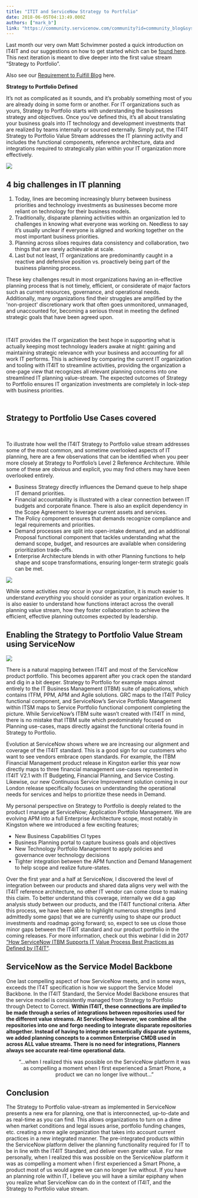 ```yaml
---
title: "ITIT and ServiceNow Strategy to Portfolio"
date: 2018-06-05T04:13:49.000Z
authors: ["mark_b"]
link: "https://community.servicenow.com/community?id=community_blog&sys_id=151d4eb0db6e9b00feb1a851ca961924"
---
```

<p>Last month our very own Matt Schvimmer posted a quick introduction on IT4IT and our suggestions on how to get started which can be <a title="IT4IT" href="community?id&#61;community_blog&amp;sys_id&#61;b4626e7edb7d1b004837f3231f96196e" rel="nofollow">found here</a>. This next iteration is meant to dive deeper into the first value stream “Strategy to Portfolio”.</p>
<p>Also see our <a href="community?id&#61;community_blog&amp;sys_id&#61;067bb435db4397845ed4a851ca961981" rel="nofollow">Requirement to Fulfill Blog</a> here.</p>
<p><strong>Strategy to Portfolio Defined</strong></p>
<p>It’s not as complicated as it sounds, and it’s probably something most of you are already doing in some form or another. For IT organizations such as yours, Strategy to Portfolio starts with understanding the businesses strategy and objectives. Once you’ve defined this, it’s all about translating your business goals into IT technology and development investments that are realized by teams internally or sourced externally. Simply put, the IT4IT Strategy to Portfolio Value Stream addresses the IT planning activity and includes the functional components, reference architecture, data and integrations required to strategically plan within your IT organization more effectively.</p>
<p><img style="max-width: 100%; max-height: 480px;" src="6dd7ca7cdbaa9b00feb1a851ca961985.iix" /></p>
<h2><strong>4 big challenges in IT planning</strong></h2>
<ol><li>Today, lines are becoming increasingly blurry between business priorities and technology investments as businesses become more reliant on technology for their business models.</li><li>Traditionally, disparate planning activities within an organization led to challenges in knowing what everyone was working on. Needless to say it’s usually unclear if everyone is aligned and working together on the most important business priorities.</li><li>Planning across siloes requires data consistency and collaboration, two things that are rarely achievable at scale.</li><li>Last but not least, IT organizations are predominantly caught in a reactive and defensive position vs. proactively being part of the business planning process.</li></ol>
<p>These key challenges result in most organizations having an in-effective planning process that is not timely, efficient, or considerate of major factors such as current resources, governance, and operational needs.  Additionally, many organizations find their struggles are amplified by the &#39;non-project&#39; discretionary work that often goes unmonitored, unmanaged, and unaccounted for, becoming a serious threat in meeting the defined strategic goals that have been agreed upon.   </p>
<p> </p>
<p>IT4IT provides the IT organization the best hope in supporting what is actually keeping most technology leaders awake at night: gaining and maintaining strategic relevance with your business and accounting for all work IT performs. This is achieved by comparing the current IT organization and tooling with IT4IT to streamline activities, providing the organization a one-page view that recognizes all relevant planning concerns into one streamlined IT planning value-stream. The expected outcomes of Strategy to Portfolio ensures IT organization investments are completely in lock-step with business priorities.</p>
<h2><br /><strong>Strategy to Portfolio Use Cases covered</strong></h2>
<p> </p>
<p>To illustrate how well the IT4IT Strategy to Portfolio value stream addresses some of the most common, and sometime overlooked aspects of IT planning, here are a few observations that can be identified when you peer more closely at Strategy to Portfolio’s Level 2 Reference Architecture. While some of these are obvious and explicit, you may find others may have been overlooked entirely.<strong><br /></strong></p>
<ul><li>Business Strategy directly influences the Demand queue to help shape IT demand priorities.</li><li>Financial accountability is illustrated with a clear connection between IT budgets and corporate finance. There is also an explicit dependency in the Scope Agreement to leverage current assets and services.</li><li>The Policy component ensures that demands recognize compliance and legal requirements and priorities.</li><li>Demand processes are split into open-intake demand, and an additional Proposal functional component that tackles understanding what the demand scope, budget, and resources are available when considering prioritization trade-offs.</li><li>Enterprise Architecture blends in with other Planning functions to help shape and scope transformations, ensuring longer-term strategic goals can be met. </li></ul>
<p><img style="max-width: 100%; max-height: 480px;" src="24a94278dbea9b00feb1a851ca9619ce.iix" /></p>
<p>While some activities <em>may</em> occur in your organization, it is much easier to understand <em>everything</em> you should consider as your organization evolves. It is also easier to understand how functions interact across the overall planning value stream, how they foster collaboration to achieve the efficient, effective planning outcomes expected by leadership.</p>
<h2><strong>Enabling the Strategy to Portfolio Value Stream using ServiceNow</strong></h2>
<p><strong><img style="max-width: 100%; max-height: 480px;" src="ba0ac2bcdbea9b00feb1a851ca9619c3.iix" /></strong></p>
<p>There is a natural mapping between IT4IT and most of the ServiceNow product portfolio. This becomes apparent after you crack open the standard and dig in a bit deeper. Strategy to Portfolio for example maps almost entirely to the IT Business Management (ITBM) suite of applications, which contains ITFM, PPM, APM and Agile solutions. GRC maps to the IT4IT Policy functional component, and ServiceNow’s Service Portfolio Management within ITSM maps to Service Portfolio functional component completing the picture. While ServiceNow’s ITBM suite wasn’t created with IT4IT in mind, there is no mistake that ITBM suite which predominately focused on Planning use-cases, maps directly against the functional criteria found in Strategy to Portfolio.</p>
<p>Evolution at ServiceNow shows where we are increasing our alignment and coverage of the IT4IT standard. This is a good sign for our customers who want to see vendors embrace open standards. For example, the ITBM Financial Management product release in Kingston earlier this year now directly maps to three financial management use-cases represented in IT4IT V2.1 with IT Budgeting, Financial Planning, and Service Costing. Likewise, our new Continuous Service Improvement solution coming in our London release specifically focuses on understanding the operational needs for services and helps to prioritize these needs in Demand.</p>
<p>My personal perspective on Strategy to Portfolio is deeply related to the product I manage at ServiceNow; Application Portfolio Management. We are evolving APM into a full Enterprise Architecture scope, most notably in Kingston where we introduced a few exciting features;</p>
<ul><li>New Business Capabilities CI types</li><li>Business Planning portal to capture business goals and objectives</li><li>New Technology Portfolio Management to apply policies and governance over technology decisions</li><li>Tighter integration between the APM function and Demand Management to help scope and realize future-states.</li></ul>
<p>Over the first year and a half at ServiceNow, I discovered the level of integration between our products and shared data aligns very well with the IT4IT reference architecture, no other IT vendor can come close to making this claim. To better understand this coverage, internally we did a gap analysis study between our products, and the IT4IT functional criteria. After this process, we have been able to highlight numerous strengths (and admittedly some gaps) that we are currently using to shape our product investments and roadmap going forward; so, expect to see us close those minor gaps between the IT4IT standard and our product portfolio in the coming releases. For more information, check out this webinar I did in 2017 <a title="ITBM Supports IT4IT" href="https://www.servicenow.com/lpwbr/how-servicenow-itbm-supports-it-value-process-best-practices-as-defined-by-it4it.html" rel="nofollow">“How ServiceNow ITBM Supports IT Value Process Best Practices as Defined by IT4IT”</a>.</p>
<h2><strong>ServiceNow as the Service Model Backbone</strong></h2>
<p>One last compelling aspect of how ServiceNow meets, and in some ways, exceeds the IT4T specification is how we support the Service Model Backbone. In the IT4IT Standard, the Service Model Backbone ensures that the service model is consistently managed from Strategy to Portfolio through Detect to Correct. <strong>Within IT4IT, these connections are <em>implied</em> to be made through a series of integrations between repositories used for the different value streams. At ServiceNow however, we combine all the repositories into one and forgo needing to integrate disparate repositories altogether. Instead of having to integrate semantically disparate systems, we added planning concepts to a common Enterprise CMDB used in across ALL value streams. There is no need for integrations, Planners always see accurate real-time operational data.</strong></p>
<p style="text-align: center; padding-left: 30px;">“…when I realized this was possible on the ServiceNow platform it was as compelling a moment when I first experienced a Smart Phone, a product we can no longer live without…”</p>
<h2>Conclusion</h2>
<p>The Strategy to Portfolio value-stream as implemented in ServiceNow presents a new era for planning, one that is interconnected, up-to-date and as real-time as you can find. This allows organizations to turn on a dime when market conditions and legal issues arise, portfolio funding changes, etc. creating a more agile organization that takes into account current practices in a new integrated manner. The pre-integrated products within the ServiceNow platform deliver the planning functionality required for IT to be in line with the IT4IT Standard, and deliver even greater value. For me personally, when I realized this was possible on the ServiceNow platform it was as compelling a moment when I first experienced a Smart Phone, a product most of us would agree we can no longer live without. If you have an planning role within IT, I believe you will have a similar epiphany when you realize what ServiceNow can do in the context of IT4IT, and the Strategy to Portfolio value stream.</p>
<p> </p>